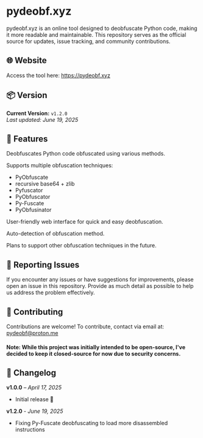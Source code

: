 # pydeobf.xyz
pydeobf.xyz is an online tool designed to deobfuscate Python code, making it more readable and maintainable. This repository serves as the official source for updates, issue tracking, and community contributions.​


## 🌐 Website
Access the tool here: https://pydeobf.xyz​


## 📦 Version

**Current Version:** `v1.2.0`  
_Last updated: June 19, 2025_


## 🚀 Features
Deobfuscates Python code obfuscated using various methods.

Supports multiple obfuscation techniques:
- PyObfuscate
- recursive base64 + zlib
- Pyfuscator
- PyObfuscator
- Py-Fuscate
- PyObfusinator

User-friendly web interface for quick and easy deobfuscation.

Auto-detection of obfuscation method.

Plans to support other obfuscation techniques in the future.


## 🐛 Reporting Issues
If you encounter any issues or have suggestions for improvements, please open an issue in this repository.
Provide as much detail as possible to help us address the problem effectively.


## 🤝 Contributing
Contributions are welcome! To contribute, contact via email at: pydeobf@proton.me


#### Note: While this project was initially intended to be open-source, I've decided to keep it closed-source for now due to security concerns.


## 📝 Changelog

**v1.0.0** – _April 17, 2025_  
- Initial release 🎉

**v1.2.0** - _June 19, 2025_
- Fixing Py-Fuscate deobfuscating to load more disassembled instructions
